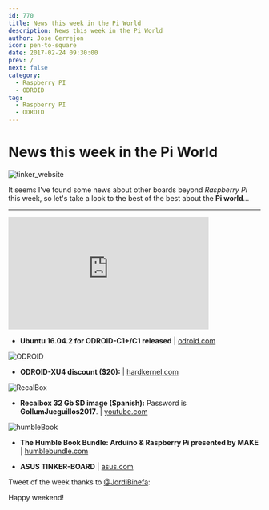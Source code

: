 ```yaml
---
id: 770
title: News this week in the Pi World
description: News this week in the Pi World
author: Jose Cerrejon
icon: pen-to-square
date: 2017-02-24 09:30:00
prev: /
next: false
category:
  - Raspberry PI
  - ODROID
tag:
  - Raspberry PI
  - ODROID
---
```


# News this week in the Pi World

![tinker_website](/images/2017/02/tinker_website.png)

It seems I've found some news about other boards beyond *Raspberry Pi* this week, so let's take a look to the best of the best about the **Pi world**...

- - -
<iframe width="400" height="225" src="https://www.youtube.com/embed/OB7Nfe_05h4?rel=0" frameborder="0" allowfullscreen></iframe>

* **Ubuntu 16.04.2 for ODROID-C1+/C1 released** | [odroid.com](http://odroid.com/dokuwiki/doku.php?id=en:c1_ubuntu_release_note_v2.1)

![ODROID](/images/2015/07/odroid-xu4_02.jpg)

* **ODROID-XU4 discount ($20):** | [hardkernel.com](http://www.hardkernel.com/main/products/prdt_info.php?g_code=G143452239825)

![RecalBox](/images/2015/03/recalbox.png)

* **Recalbox 32 Gb SD image (Spanish):** Password is **GollumJueguillos2017**. | [youtube.com](https://www.youtube.com/watch?v=hVj9mmlZ-Hg)

![humbleBook](/images/2017/02/humbleBook.png)

* **The Humble Book Bundle: Arduino & Raspberry Pi presented by MAKE** | [humblebundle.com](https://www.humblebundle.com/books/make-arduino-and-raspberry-pi)

* **ASUS TINKER-BOARD** | [asus.com](https://www.asus.com/uk/Single-board-Computer/TINKER-BOARD/)

Tweet of the week thanks to [@JordiBinefa](https://twitter.com/JordiBinefa/):




Happy weekend!